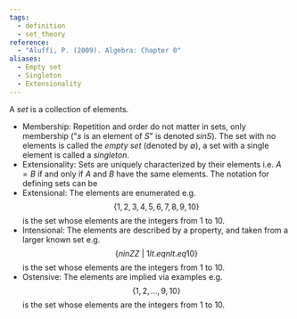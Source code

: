 ```yaml
---
tags:
  - definition
  - set_theory
reference:
  - "Aluffi, P. (2009). Algebra: Chapter 0"
aliases:
  - Empty set
  - Singleton
  - Extensionality
---
```

A _set_ is a collection of elements.
- Membership:
	Repetition and order do not matter in sets, only membership ("$s$ is an element of $S$" is denoted $s in S$). The set with no elements is called the _empty set_ (denoted by $\emptyset$), a set with a single element is called a _singleton_.
- Extensionality:
	Sets are uniquely characterized by their elements i.e. $A=B$ if and only if $A$ and $B$ have the same elements.
The notation for defining sets can be
- Extensional:
	The elements are enumerated e.g.$$
		\{1,2,3,4,5,6,7,8,9,10\}
	$$is the set whose elements are the integers from $1$ to $10$.
- Intensional:
	The elements are described by a property, and taken from a larger known set e.g.$$
		\{n in ZZ\ |\ 1 lt.eq n  lt.eq 10\}
	$$is the set whose elements are the integers from $1$ to $10$.
- Ostensive:
	The elements are implied via examples e.g.$$
		\{1,2,\dots,9,10\}
	$$is the set whose elements are the integers from $1$ to $10$.
